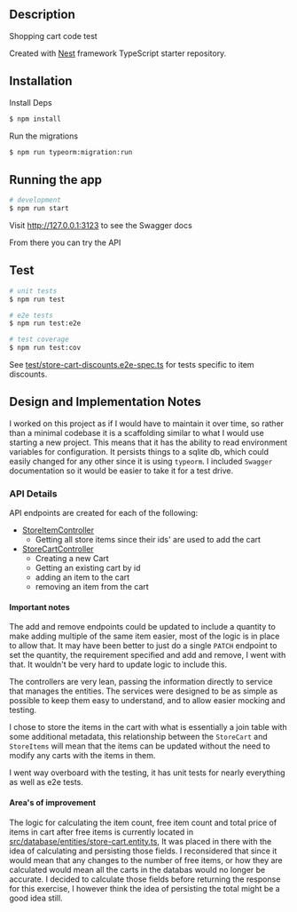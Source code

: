## Description
Shopping cart code test

Created with [Nest](https://github.com/nestjs/nest) framework TypeScript starter repository.

## Installation

Install Deps

```bash
$ npm install
```

Run the migrations
```bash
$ npm run typeorm:migration:run
```

## Running the app

```bash
# development
$ npm run start
```

Visit http://127.0.0.1:3123 to see the Swagger docs

From there you can try the API

## Test

```bash
# unit tests
$ npm run test

# e2e tests
$ npm run test:e2e

# test coverage
$ npm run test:cov
```

See [test/store-cart-discounts.e2e-spec.ts](test/store-cart-discounts.e2e-spec.ts) for tests specific to item discounts.


## Design and Implementation Notes

I worked on this project as if I would have to maintain it over time, 
so rather than a minimal codebase it is a scaffolding similar to what I would use starting a new project.
This means that it has the ability to read environment variables for configuration. It persists things to a sqlite db, 
which could easily changed for any other since it is using `typeorm`. I included `Swagger` documentation so it 
would be easier to take it for a test drive.

### API Details

API endpoints are created for each of the following:
 - [StoreItemController](src/controllers/store-item.controller.ts)
   - Getting all store items since their ids' are used to add the cart 
 - [StoreCartController](src/controllers/store-cart.controller.ts)
   - Creating a new Cart
   - Getting an existing cart by id
   - adding an item to the cart
   - removing an item from the cart


#### Important notes

The add and remove endpoints could be updated to include a quantity to make adding multiple of the same item easier, 
most of the logic is in place to allow that.
It may have been better to just do a single `PATCH` endpoint to set the quantity, the requirement specified 
and add and remove, I went with that. It wouldn't be very hard to update logic to include this.

The controllers are very lean, passing the information directly to service that manages the entities.
The services were designed to be as simple as possible to keep them easy to understand, and to allow easier mocking and testing.

I chose to store the items in the cart with what is essentially a join table with some additional metadata,
this relationship between the `StoreCart` and `StoreItems` will mean that the items can be updated without the
need to modify any carts with the items in them.

I went way overboard with the testing, it has unit tests for nearly everything as well as e2e tests.

#### Area's of improvement

The logic for calculating the item count, free item count and total price of items in cart after free items
is currently located in [src/database/entities/store-cart.entity.ts](src/database/entities/store-cart.entity.ts), 
It was placed in there with the idea of calculating and persisting those fields. I reconsidered that since it would
mean that any changes to the number of free items, or how they are calculated would mean all the carts in the databas
would no longer be accurate. I decided to calculate those fields before returning the response for this exercise, 
I however think the idea of persisting the total might be a good idea still.
